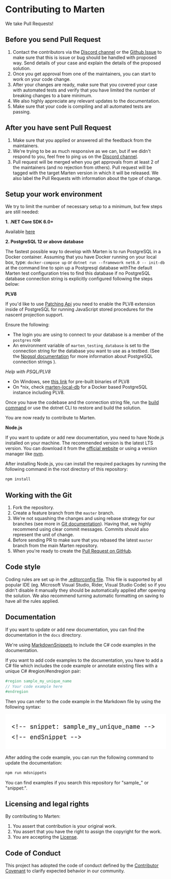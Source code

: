 # Contributing to Marten

We take Pull Requests!

## Before you send Pull Request

1. Contact the contributors via the [Discord channel](https://discord.gg/WMxrvegf8H) or the [Github Issue](https://github.com/JasperFx/marten/issues/new) to make sure that this is issue or bug should be handled with proposed way. Send details of your case and explain the details of the proposed solution.
2. Once you get approval from one of the maintainers, you can start to work on your code change.
3. After your changes are ready, make sure that you covered your case with automated tests and verify that you have limited the number of breaking changes to a bare minimum.
4. We also highly appreciate any relevant updates to the documentation.
5. Make sure that your code is compiling and all automated tests are passing.

## After you have sent Pull Request

1. Make sure that you applied or answered all the feedback from the maintainers.
2. We're trying to be as much responsive as we can, but if we didn't respond to you, feel free to ping us on the [Discord channel](https://discord.gg/WMxrvegf8H).
3. Pull request will be merged when you get approvals from at least 2 of the maintainers (and no rejection from others). Pull request will be tagged with the target Marten version in which it will be released. We also label the Pull Requests with information about the type of change.

## Setup your work environment

We try to limit the number of necessary setup to a minimum, but few steps are still needed:

**1. .NET Core SDK 6.0+**

Available [here](https://dotnet.microsoft.com/download)

**2. PostgreSQL 12 or above database**

The fastest possible way to develop with Marten is to run PostgreSQL in a Docker container. Assuming that you have Docker running on your local box, type:
`docker-compose up`
or
`dotnet run --framework net6.0 -- init-db`
at the command line to spin up a Postgresql database withThe default Marten test configuration tries to find this database if no
PostgreSQL database connection string is explicitly configured following the steps below:

**PLV8**

If you'd like to use [Patching Api](https://martendb.io/documents/plv8.html#the-patching-api) you need to enable the PLV8 extension inside of PostgreSQL for running JavaScript stored procedures for the nascent projection support.

Ensure the following:

- The login you are using to connect to your database is a member of the `postgres` role
- An environment variable of `marten_testing_database` is set to the connection string for the database you want to use as a testbed. (See the [Npgsql documentation](http://www.npgsql.org/doc/connection-string-parameters.html) for more information about PostgreSQL connection strings ).

_Help with PSQL/PLV8_

- On Windows, see [this link](http://www.postgresonline.com/journal/archives/360-PLV8-binaries-for-PostgreSQL-9.5-windows-both-32-bit-and-64-bit.html) for pre-built binaries of PLV8
- On *nix, check [marten-local-db](https://github.com/eouw0o83hf/marten-local-db) for a Docker based PostgreSQL instance including PLV8.

Once you have the codebase and the connection string file, run the [build command](https://github.com/JasperFx/marten#build-commands) or use the dotnet CLI to restore and build the solution.

You are now ready to contribute to Marten.

**Node.js**

If you want to update or add new documentation, you need to have Node.js installed on your machine. The recommended version is the latest LTS version. You can download it from the [official website](https://nodejs.org/) or using a version manager like [nvm](https://github.com/nvm-sh/nvm).

After installing Node.js, you can install the required packages by running the following command in the root directory of this repository:

```bash
npm install
```

## Working with the Git

1. Fork the repository.
2. Create a feature branch from the `master` branch.
3. We're not squashing the changes and using rebase strategy for our branches (see more in [Git documentation](https://git-scm.com/book/en/v2/Git-Branching-Rebasing)). Having that, we highly recommend using clear commit messages. Commits should also represent the unit of change.
4. Before sending PR to make sure that you rebased the latest `master` branch from the main Marten repository.
5. When you're ready to create the [Pull Request on GitHub](https://github.com/JasperFx/marten/compare).

## Code style

Coding rules are set up in the [.editorconfig file](.editorconfig). This file is supported by all popular IDE (eg. Microsoft Visual Studio, Rider, Visual Studio Code) so if you didn't disable it manually they should be automatically applied after opening the solution. We also recommend turning automatic formatting on saving to have all the rules applied.

## Documentation

If you want to update or add new documentation, you can find the documentation in the `docs` directory.

We're using [MarkdownSnippets](https://github.com/SimonCropp/MarkdownSnippets) to include the C# code examples in the documentation.

If you want to add code examples to the documentation, you have to add a C# file which includes the code example or annotate existing files with a unique C# #region/#endregion pair:

```csharp
#region sample_my_unique_name
// Your code example here
#endregion
```

Then you can refer to the code example in the Markdown file by using the following syntax:

![Referring the code example](assets/mdsnippet-sample.png)

After adding the code example, you can run the following command to update the documentation:

```bash
npm run mdsnippets
```

You can find examples if you search this repository for "sample_" or "snippet:".

## Licensing and legal rights

By contributing to Marten:

1. You assert that contribution is your original work.
2. You assert that you have the right to assign the copyright for the work.
3. You are accepting the [License](LICENSE).

## Code of Conduct

This project has adopted the code of conduct defined by the [Contributor Covenant](http://contributor-covenant.org/) to clarify expected behavior in our community.
